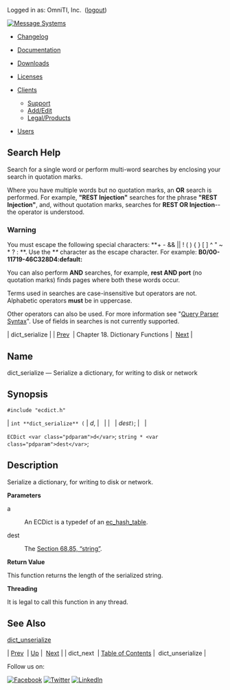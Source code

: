 Logged in as: OmniTI, Inc.  ([logout](https://support.messagesystems.com/logout.php))

[![Message Systems](https://support.messagesystems.com/images/ms-white205.png)](https://support.messagesystems.com/start.php) 

*   [Changelog](https://support.messagesystems.com/start.php?show=changelog)
*   [Documentation](https://support.messagesystems.com/docs/)
*   [Downloads](https://support.messagesystems.com/start.php)

*   [Licenses](https://support.messagesystems.com/license_summary.php)
*   <a href="">Clients</a>
    *   [Support](https://support.messagesystems.com/cs.php)
    *   [Add/Edit](https://support.messagesystems.com/edit_client.php)
    *   [Legal/Products](https://support.messagesystems.com/edit_products.php)
*   [Users](https://support.messagesystems.com/edit_customer.php)

## Search Help

Search for a single word or perform multi-word searches by enclosing your search in quotation marks.

Where you have multiple words but no quotation marks, an **OR** search is performed. For example, **"REST Injection"** searches for the phrase **"REST Injection"**, and, without quotation marks, searches for **REST OR Injection**--the operator is understood.

### Warning

You must escape the following special characters: **+ - && || ! ( ) { } [ ] ^ " ~ * ? : \**. Use the **\** character as the escape character. For example: **B0/00-11719-46C328D4\:default\:**

You can also perform **AND** searches, for example, **rest AND port** (no quotation marks) finds pages where both these words occur.

Terms used in searches are case-insensitive but operators are not. Alphabetic operators **must** be in uppercase.

Other operators can also be used. For more information see "[Query Parser Syntax](https://lucene.apache.org/core/old_versioned_docs/versions/3_0_0/queryparsersyntax.html)". Use of fields in searches is not currently supported.

| dict_serialize |
| [Prev](apis.dict_next.php)  | Chapter 18. Dictionary Functions |  [Next](apis.dict_unserialize.php) |

<a name="apis.dict_serialize"></a>
## Name

dict_serialize — Serialize a dictionary, for writing to disk or network

## Synopsis

`#include "ecdict.h"`

| `int **dict_serialize** (` | <var class="pdparam">d</var>, |   |
|   | <var class="pdparam">dest</var>`)`; |   |

`ECDict <var class="pdparam">d</var>`;
`string * <var class="pdparam">dest</var>`;<a name="idp22632016"></a>
## Description

Serialize a dictionary, for writing to disk or network.

**Parameters**

<dl class="variablelist">

<dt>a</dt>

<dd>

An ECDict is a typedef of an [ec_hash_table](structs.ec_hash_table.php "68.31. ec_hash_table").

</dd>

<dt>dest</dt>

<dd>

The [Section 68.85, “string”](structs.string.php "68.85. string").

</dd>

</dl>

**Return Value**

This function returns the length of the serialized string.

**Threading**

It is legal to call this function in any thread.

<a name="idp22641104"></a>
## See Also

[dict_unserialize](apis.dict_unserialize.php "dict_unserialize")

| [Prev](apis.dict_next.php)  | [Up](dict.php) |  [Next](apis.dict_unserialize.php) |
| dict_next  | [Table of Contents](index.php) |  dict_unserialize |

Follow us on:

[![Facebook](https://support.messagesystems.com/images/icon-facebook.png)](http://www.facebook.com/messagesystems) [![Twitter](https://support.messagesystems.com/images/icon-twitter.png)](http://twitter.com/#!/MessageSystems) [![LinkedIn](https://support.messagesystems.com/images/icon-linkedin.png)](http://www.linkedin.com/company/message-systems)